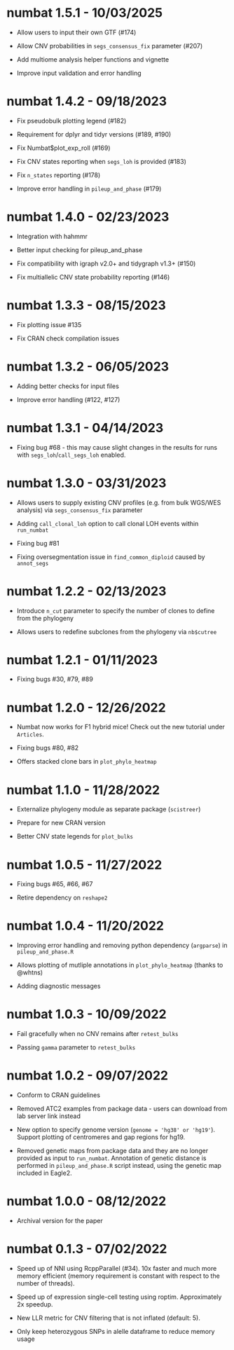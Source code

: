 # numbat 1.5.1 - 10/03/2025

* Allow users to input their own GTF (#174)

* Allow CNV probabilities in `segs_consensus_fix` parameter (#207)

* Add multiome analysis helper functions and vignette

* Improve input validation and error handling

# numbat 1.4.2 - 09/18/2023

* Fix pseudobulk plotting legend (#182)

* Requirement for dplyr and tidyr versions (#189, #190)

* Fix Numbat$plot_exp_roll (#169)

* Fix CNV states reporting when `segs_loh` is provided (#183)

* Fix `n_states` reporting (#178)

* Improve error handling in `pileup_and_phase` (#179)

# numbat 1.4.0 - 02/23/2023

* Integration with hahmmr 

* Better input checking for pileup_and_phase

* Fix compatibility with igraph v2.0+ and tidygraph v1.3+ (#150)

* Fix multiallelic CNV state probability reporting (#146)

# numbat 1.3.3 - 08/15/2023

* Fix plotting issue #135

* Fix CRAN check compilation issues

# numbat 1.3.2 - 06/05/2023

* Adding better checks for input files

* Improve error handling (#122, #127)

# numbat 1.3.1 - 04/14/2023

* Fixing bug #68 - this may cause slight changes in the results for runs with `segs_loh`/`call_segs_loh` enabled.

# numbat 1.3.0 - 03/31/2023

* Allows users to supply existing CNV profiles (e.g. from bulk WGS/WES analysis) via `segs_consensus_fix` parameter

* Adding `call_clonal_loh` option to call clonal LOH events within `run_numbat`

* Fixing bug #81

* Fixing oversegmentation issue in `find_common_diploid` caused by `annot_segs`

# numbat 1.2.2 - 02/13/2023

* Introduce `n_cut` parameter to specify the number of clones to define from the phylogeny 

* Allows users to redefine subclones from the phylogeny via `nb$cutree`

# numbat 1.2.1 - 01/11/2023

* Fixing bugs #30, #79, #89

# numbat 1.2.0 - 12/26/2022

* Numbat now works for F1 hybrid mice! Check out the new tutorial under `Articles`.

* Fixing bugs #80, #82

* Offers stacked clone bars in `plot_phylo_heatmap`

# numbat 1.1.0 - 11/28/2022

* Externalize phylogeny module as separate package (`scistreer`)

* Prepare for new CRAN version

* Better CNV state legends for `plot_bulks`

# numbat 1.0.5 - 11/27/2022

* Fixing bugs #65, #66, #67

* Retire dependency on `reshape2`

# numbat 1.0.4 - 11/20/2022

* Improving error handling and removing python dependency (`argparse`) in `pileup_and_phase.R`

* Allows plotting of mutliple annotations in `plot_phylo_heatmap` (thanks to @whtns)

* Adding diagnostic messages

# numbat 1.0.3 - 10/09/2022

* Fail gracefully when no CNV remains after `retest_bulks`

* Passing `gamma` parameter to `retest_bulks`

# numbat 1.0.2 - 09/07/2022

* Conform to CRAN guidelines

* Removed ATC2 examples from package data - users can download from lab server link instead

* New option to specify genome version (`genome = 'hg38' or 'hg19'`). Support plotting of centromeres and gap regions for hg19.

* Removed genetic maps from package data and they are no longer provided as input to `run_numbat`. Annotation of genetic distance is performed in `pileup_and_phase.R` script instead, using the genetic map included in Eagle2.

# numbat 1.0.0 - 08/12/2022

* Archival version for the paper

# numbat 0.1.3 - 07/02/2022

* Speed up of NNI using RcppParallel (#34). 10x faster and much more memory efficient (memory requirement is constant with respect to the number of threads).

* Speed up of expression single-cell testing using roptim. Approximately 2x speedup.

* New LLR metric for CNV filtering that is not inflated (default: 5).

* Only keep heterozygous SNPs in alelle dataframe to reduce memory usage

